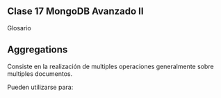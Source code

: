## Clase 17 MongoDB Avanzado II

Glosario

## Aggregations

Consiste en la realización de multiples operaciones generalmente sobre multiples documentos.

Pueden utilizarse para:
